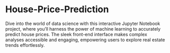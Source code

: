 # House-Price-Prediction
Dive into the world of data science with this interactive Jupyter Notebook project, where you’ll harness the power of machine learning to accurately predict house prices. The sleek front-end interface makes complex analyses accessible and engaging, empowering users to explore real estate trends effortlessly.
